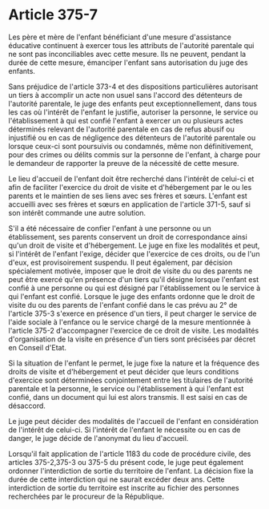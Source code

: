 # Article 375-7

Les père et mère de l'enfant bénéficiant d'une mesure d'assistance éducative continuent à exercer tous les attributs de l'autorité parentale qui ne sont pas inconciliables avec cette mesure. Ils ne peuvent, pendant la durée de cette mesure, émanciper l'enfant sans autorisation du juge des enfants.

Sans préjudice de l'article 373-4 et des dispositions particulières autorisant un tiers à accomplir un acte non usuel sans l'accord des détenteurs de l'autorité parentale, le juge des enfants peut exceptionnellement, dans tous les cas où l'intérêt de l'enfant le justifie, autoriser la personne, le service ou l'établissement à qui est confié l'enfant à exercer un ou plusieurs actes déterminés relevant de l'autorité parentale en cas de refus abusif ou injustifié ou en cas de négligence des détenteurs de l'autorité parentale ou lorsque ceux-ci sont poursuivis ou condamnés, même non définitivement, pour des crimes ou délits commis sur la personne de l'enfant, à charge pour le demandeur de rapporter la preuve de la nécessité de cette mesure.

Le lieu d'accueil de l'enfant doit être recherché dans l'intérêt de celui-ci et afin de faciliter l'exercice du droit de visite et d'hébergement par le ou les parents et le maintien de ses liens avec ses frères et sœurs. L'enfant est accueilli avec ses frères et sœurs en application de l'article 371-5, sauf si son intérêt commande une autre solution.

S'il a été nécessaire de confier l'enfant à une personne ou un établissement, ses parents conservent un droit de correspondance ainsi qu'un droit de visite et d'hébergement. Le juge en fixe les modalités et peut, si l'intérêt de l'enfant l'exige, décider que l'exercice de ces droits, ou de l'un d'eux, est provisoirement suspendu. Il peut également, par décision spécialement motivée, imposer que le droit de visite du ou des parents ne peut être exercé qu'en présence d'un tiers qu'il désigne lorsque l'enfant est confié à une personne ou qui est désigné par l'établissement ou le service à qui l'enfant est confié. Lorsque le juge des enfants ordonne que le droit de visite du ou des parents de l'enfant confié dans le cas prévu au 2° de l'article 375-3 s'exerce en présence d'un tiers, il peut charger le service de l'aide sociale à l'enfance ou le service chargé de la mesure mentionnée à l'article 375-2 d'accompagner l'exercice de ce droit de visite. Les modalités d'organisation de la visite en présence d'un tiers sont précisées par décret en Conseil d'Etat.

Si la situation de l'enfant le permet, le juge fixe la nature et la fréquence des droits de visite et d'hébergement et peut décider que leurs conditions d'exercice sont déterminées conjointement entre les titulaires de l'autorité parentale et la personne, le service ou l'établissement à qui l'enfant est confié, dans un document qui lui est alors transmis. Il est saisi en cas de désaccord.

Le juge peut décider des modalités de l'accueil de l'enfant en considération de l'intérêt de celui-ci. Si l'intérêt de l'enfant le nécessite ou en cas de danger, le juge décide de l'anonymat du lieu d'accueil.

Lorsqu'il fait application de l'article 1183 du code de procédure civile, des articles 375-2,375-3 ou 375-5 du présent code, le juge peut également ordonner l'interdiction de sortie du territoire de l'enfant. La décision fixe la durée de cette interdiction qui ne saurait excéder deux ans. Cette interdiction de sortie du territoire est inscrite au fichier des personnes recherchées par le procureur de la République.
